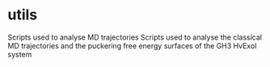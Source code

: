 # utils
Scripts used to analyse MD trajectories
Scripts used to analyse the classical MD trajectories and the puckering free energy surfaces of the GH3 HvExoI system
